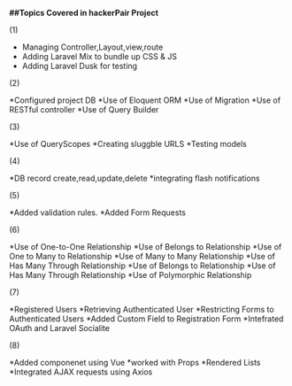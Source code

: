 <b>##Topics Covered in hackerPair Project</b>

(1)

* Managing Controller,Layout,view,route
* Adding Laravel Mix to bundle up CSS & JS   
* Adding Laravel Dusk for testing

(2)

*Configured project DB
*Use of Eloquent ORM
*Use of Migration
*Use of RESTful controller
*Use of Query Builder

(3)

*Use of QueryScopes
*Creating sluggble URLS
*Testing models

(4)

*DB record create,read,update,delete
*integrating flash notifications

(5)

*Added validation rules.
*Added Form Requests

(6)

*Use of One-to-One Relationship
*Use of Belongs to Relationship
*Use of One to Many to Relationship
*Use of Many to Many Relationship
*Use of Has Many Through Relationship
*Use of Belongs to Relationship
*Use of Has Many Through Relationship
*Use of Polymorphic Relationship

(7)

*Registered Users
*Retrieving Authenticated User
*Restricting Forms to Authenticated Users
*Added Custom Field to Registration Form
*Intefrated OAuth and Laravel Socialite

(8)

*Added componenet using Vue
*worked with Props
*Rendered Lists
*Integrated AJAX requests using Axios
